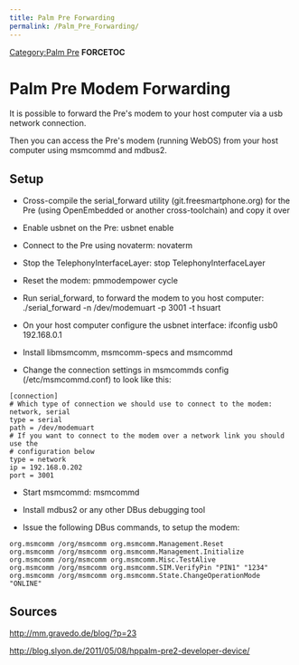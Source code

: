```yaml
---
title: Palm Pre Forwarding
permalink: /Palm_Pre_Forwarding/
---
```


[Category:Palm Pre](/Category:Palm_Pre "wikilink") __FORCETOC__

Palm Pre Modem Forwarding
=========================

It is possible to forward the Pre's modem to your host computer via a usb network connection.

Then you can access the Pre's modem (running WebOS) from your host computer using msmcommd and mdbus2.

Setup
-----

-   Cross-compile the serial_forward utility (git.freesmartphone.org) for the Pre (using OpenEmbedded or another cross-toolchain) and copy it over
-   Enable usbnet on the Pre:
        usbnet enable

-   Connect to the Pre using novaterm:
        novaterm

-   Stop the TelephonyInterfaceLayer:
        stop TelephonyInterfaceLayer

-   Reset the modem:
        pmmodempower cycle

-   Run serial_forward, to forward the modem to you host computer:
        ./serial_forward -n /dev/modemuart -p 3001 -t hsuart

-   On your host computer configure the usbnet interface:
        ifconfig usb0 192.168.0.1

-   Install libmsmcomm, msmcomm-specs and msmcommd
-   Change the connection settings in msmcommds config (/etc/msmcommd.conf) to look like this:

<!-- -->

    [connection]
    # Which type of connection we should use to connect to the modem: network, serial
    type = serial
    path = /dev/modemuart
    # If you want to connect to the modem over a network link you should use the
    # configuration below
    type = network
    ip = 192.168.0.202
    port = 3001

-   Start msmcommd:
        msmcommd

-   Install mdbus2 or any other DBus debugging tool
-   Issue the following DBus commands, to setup the modem:

<!-- -->

    org.msmcomm /org/msmcomm org.msmcomm.Management.Reset
    org.msmcomm /org/msmcomm org.msmcomm.Management.Initialize
    org.msmcomm /org/msmcomm org.msmcomm.Misc.TestAlive
    org.msmcomm /org/msmcomm org.msmcomm.SIM.VerifyPin "PIN1" "1234"
    org.msmcomm /org/msmcomm org.msmcomm.State.ChangeOperationMode "ONLINE"

Sources
-------

<http://mm.gravedo.de/blog/?p=23>

<http://blog.slyon.de/2011/05/08/hppalm-pre2-developer-device/>